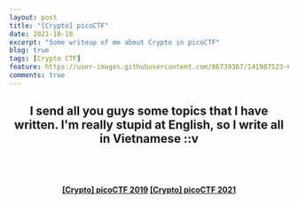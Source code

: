 ```yaml
---
layout: post
title: "[Crypto] picoCTF"
date: 2021-10-10
excerpt: "Some writeup of me about Crypto in picoCTF"
blog: true
tags: [Crypto CTF]
feature: https://user-images.githubusercontent.com/86739367/141987523-68a87eae-f4b0-4c0e-b40d-5c5415491fe9.png
comments: true
---
```


<h2 align="center">
    I send all you guys some topics that I have written. I'm really stupid at English, so I write all in Vietnamese ::v
</h2> 
<br><br>
<div align="center">
    <h4>
        <a href="https://hieuhdh.github.io/deuteri/CRYPTO-PicoCTF-2019/" class="btn btn-success">[Crypto] picoCTF 2019</a> 
        <a href="https://hieuhdh.github.io/deuteri/CRYPTO-PicoCTF-2021/" class="btn btn-success">[Crypto] picoCTF 2021</a>
    </h4>
</div>
